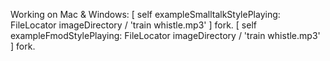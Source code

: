 Working on Mac & Windows:
	[ self exampleSmalltalkStylePlaying: FileLocator imageDirectory / 'train whistle.mp3' ] fork.
	[ self exampleFmodStylePlaying: FileLocator imageDirectory / 'train whistle.mp3' ] fork.